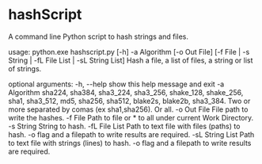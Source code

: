 # hashScript
A command line Python script to hash strings and files.

usage: python.exe hashscript.py [-h] -a Algorithm [-o Out File]
                     [-f File | -s String | -fL File List | -sL String List]
Hash a file, a list of files, a string or list of strings.

optional arguments:
  -h, --help       show this help message and exit
  -a Algorithm     sha224, sha384, sha3_224, sha3_256, shake_128, shake_256,
                   sha1, sha3_512, md5, sha256, sha512, blake2s, blake2b,
                   sha3_384. Two or more separated by comas (ex sha1,sha256).
                   Or all.
  -o Out File      File path to write the hashes.
  -f File          Path to file or * to all under current Work Directory.
  -s String        String to hash.
  -fL File List    Path to text file with files (paths) to hash. -o
                   flag and a filepath to write results are required.
  -sL String List  Path to text file with strings (lines) to hash. -o
                   flag and a filepath to write results are required.
